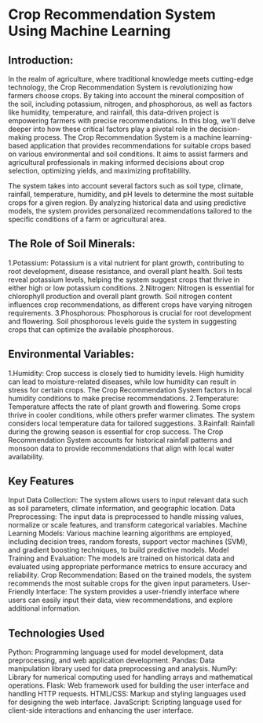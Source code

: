 
# Crop Recommendation System Using Machine Learning

## Introduction:
In the realm of agriculture, where traditional knowledge meets cutting-edge technology, the Crop Recommendation System is revolutionizing how farmers choose crops. By taking into account the mineral composition of the soil, including potassium, nitrogen, and phosphorous, as well as factors like humidity, temperature, and rainfall, this data-driven project is empowering farmers with precise recommendations. In this blog, we'll delve deeper into how these critical factors play a pivotal role in the decision-making process.
The Crop Recommendation System is a machine learning-based application that provides recommendations for suitable crops based on various environmental and soil conditions. It aims to assist farmers and agricultural professionals in making informed decisions about crop selection, optimizing yields, and maximizing profitability.

The system takes into account several factors such as soil type, climate, rainfall, temperature, humidity, and pH levels to determine the most suitable crops for a given region. By analyzing historical data and using predictive models, the system provides personalized recommendations tailored to the specific conditions of a farm or agricultural area.
## The Role of Soil Minerals:
1.Potassium: Potassium is a vital nutrient for plant growth,     contributing to root development, disease resistance, and overall plant health. Soil tests reveal potassium levels, helping the system suggest crops that thrive in either high or low potassium conditions.
2.Nitrogen: Nitrogen is essential for chlorophyll production and overall plant growth. Soil nitrogen content influences crop recommendations, as different crops have varying nitrogen requirements.
3.Phosphorous: Phosphorous is crucial for root development and    flowering. Soil phosphorous levels guide the system in suggesting crops that can optimize the available phosphorous.
## Environmental Variables:
1.Humidity: Crop success is closely tied to humidity levels. High humidity can lead to moisture-related diseases, while low humidity can result in stress for certain crops. The Crop Recommendation System factors in local humidity conditions to make precise recommendations.
2.Temperature: Temperature affects the rate of plant growth and flowering. Some crops thrive in cooler conditions, while others prefer warmer climates. The system considers local temperature data for tailored suggestions.
3.Rainfall: Rainfall during the growing season is essential for crop success. The Crop Recommendation System accounts for historical rainfall patterns and monsoon data to provide recommendations that align with local water availability.
## Key Features
Input Data Collection: The system allows users to input relevant data such as soil parameters, climate information, and geographic location. 
Data Preprocessing: The input data is preprocessed to handle missing values, normalize or scale features, and transform categorical variables. 
Machine Learning Models: Various machine learning algorithms are employed, including decision trees, random forests, support vector machines (SVM), and gradient boosting techniques, to build predictive models. Model Training and Evaluation: The models are trained on historical data and evaluated using appropriate performance metrics to ensure accuracy and reliability.
Crop Recommendation: Based on the trained models, the system recommends the most suitable crops for the given input parameters. 
User-Friendly Interface: The system provides a user-friendly interface where users can easily input their data, view recommendations, and explore additional information.
## Technologies Used
Python: Programming language used for model development, data preprocessing, and web application development. Pandas: Data manipulation library used for data preprocessing and analysis. NumPy: Library for numerical computing used for handling arrays and mathematical operations. Flask: Web framework used for building the user interface and handling HTTP requests. HTML/CSS: Markup and styling languages used for designing the web interface. JavaScript: Scripting language used for client-side interactions and enhancing the user interface.

